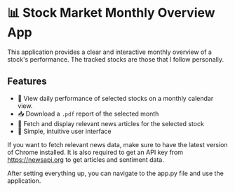 # 📊 Stock Market Monthly Overview App

This application provides a clear and interactive monthly overview of a stock's performance.
The tracked stocks are those that I follow personally.
## Features
- 📅 View daily performance of selected stocks on a monthly calendar view.
- 📥 Download a `.pdf` report of the selected month  
- 📰 Fetch and display relevant news articles for the selected stock  
- 🔎 Simple, intuitive user interface


If you want to fetch relevant news data, make sure to have the latest version of Chrome installed.
It is also required to get an API key from https://newsapi.org to get articles and sentiment data.

After setting everything up, you can navigate to the app.py file and use the application.
